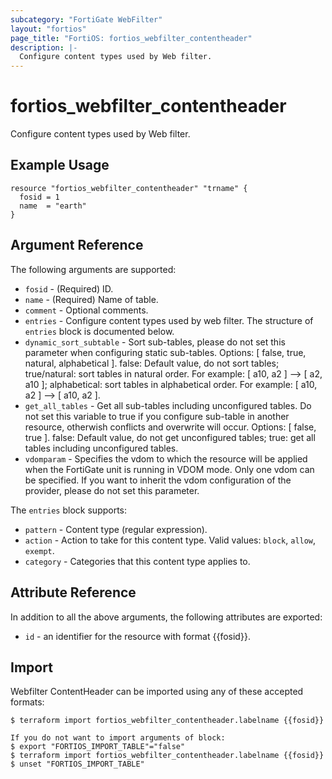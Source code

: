 ```yaml
---
subcategory: "FortiGate WebFilter"
layout: "fortios"
page_title: "FortiOS: fortios_webfilter_contentheader"
description: |-
  Configure content types used by Web filter.
---
```


# fortios_webfilter_contentheader
Configure content types used by Web filter.

## Example Usage

```hcl
resource "fortios_webfilter_contentheader" "trname" {
  fosid = 1
  name  = "earth"
}
```

## Argument Reference

The following arguments are supported:

* `fosid` - (Required) ID.
* `name` - (Required) Name of table.
* `comment` - Optional comments.
* `entries` - Configure content types used by web filter. The structure of `entries` block is documented below.
* `dynamic_sort_subtable` - Sort sub-tables, please do not set this parameter when configuring static sub-tables. Options: [ false, true, natural, alphabetical ]. false: Default value, do not sort tables; true/natural: sort tables in natural order. For example: [ a10, a2 ] --> [ a2, a10 ]; alphabetical: sort tables in alphabetical order. For example: [ a10, a2 ] --> [ a10, a2 ].
* `get_all_tables` - Get all sub-tables including unconfigured tables. Do not set this variable to true if you configure sub-table in another resource, otherwish conflicts and overwrite will occur. Options: [ false, true ]. false: Default value, do not get unconfigured tables; true: get all tables including unconfigured tables. 
* `vdomparam` - Specifies the vdom to which the resource will be applied when the FortiGate unit is running in VDOM mode. Only one vdom can be specified. If you want to inherit the vdom configuration of the provider, please do not set this parameter.

The `entries` block supports:

* `pattern` - Content type (regular expression).
* `action` - Action to take for this content type. Valid values: `block`, `allow`, `exempt`.
* `category` - Categories that this content type applies to.


## Attribute Reference

In addition to all the above arguments, the following attributes are exported:
* `id` - an identifier for the resource with format {{fosid}}.

## Import

Webfilter ContentHeader can be imported using any of these accepted formats:
```
$ terraform import fortios_webfilter_contentheader.labelname {{fosid}}

If you do not want to import arguments of block:
$ export "FORTIOS_IMPORT_TABLE"="false"
$ terraform import fortios_webfilter_contentheader.labelname {{fosid}}
$ unset "FORTIOS_IMPORT_TABLE"
```

